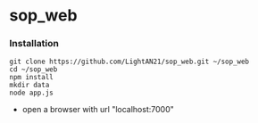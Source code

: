 # sop_web

### Installation
```
git clone https://github.com/LightAN21/sop_web.git ~/sop_web
cd ~/sop_web
npm install
mkdir data
node app.js
```
* open a browser with url "localhost:7000"
